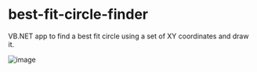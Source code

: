 # best-fit-circle-finder
VB.NET app to find a best fit circle using a set of XY coordinates and draw it.

![image](https://github.com/skyisveryblue1/best-fit-circle-finder/assets/119230301/713ce238-ec2b-4cda-95d4-ba3a342b13a3)

